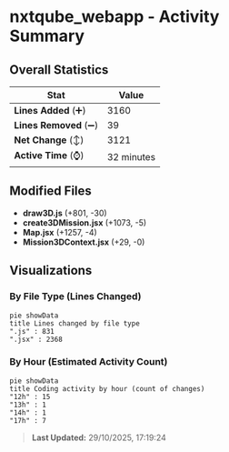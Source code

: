 # nxtqube_webapp - Activity Summary 

## Overall Statistics

| Stat                   | Value                                                             |
| ---------------------- | ----------------------------------------------------------------- |
| **Lines Added** (➕)   | 3160                                          |
| **Lines Removed** (➖) | 39                                        |
| **Net Change** (↕)    | 3121                |
| **Active Time** (⌚)   | 32 minutes |


## Modified Files
- **draw3D.js** (+801, -30)
- **create3DMission.jsx** (+1073, -5)
- **Map.jsx** (+1257, -4)
- **Mission3DContext.jsx** (+29, -0)

## Visualizations

### By File Type (Lines Changed)

```mermaid
pie showData
title Lines changed by file type
".js" : 831
".jsx" : 2368
```

### By Hour (Estimated Activity Count)

```mermaid
pie showData
title Coding activity by hour (count of changes)
"12h" : 15
"13h" : 1
"14h" : 1
"17h" : 7
```


> **Last Updated:** 29/10/2025, 17:19:24